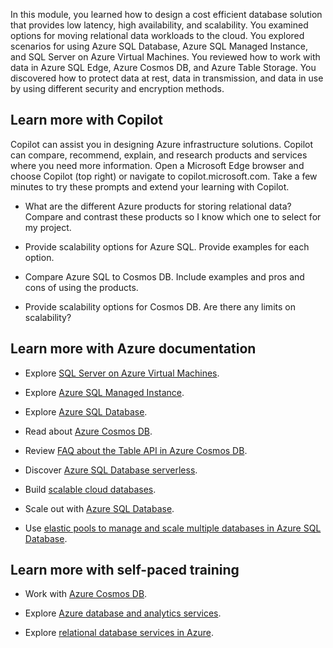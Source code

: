 In this module, you learned how to design a cost efficient database solution that provides low latency, high availability, and scalability. You examined options for moving relational data workloads to the cloud. You explored scenarios for using Azure SQL Database, Azure SQL Managed Instance, and SQL Server on Azure Virtual Machines. You reviewed how to work with data in Azure SQL Edge, Azure Cosmos DB, and Azure Table Storage. You discovered how to protect data at rest, data in transmission, and data in use by using different security and encryption methods. 

## Learn more with Copilot

Copilot can assist you in designing Azure infrastructure solutions. Copilot can compare, recommend, explain, and research products and services where you need more information. Open a Microsoft Edge browser and choose Copilot (top right) or navigate to copilot.microsoft.com. Take a few minutes to try these prompts and extend your learning with Copilot. 

- What are the different Azure products for storing relational data? Compare and contrast these products so I know which one to select for my project. 

- Provide scalability options for Azure SQL. Provide examples for each option. 

- Compare Azure SQL to Cosmos DB. Include examples and pros and cons of using the products. 

- Provide scalability options for Cosmos DB. Are there any limits on scalability? 

## Learn more with Azure documentation

- Explore [SQL Server on Azure Virtual Machines](https://azure.microsoft.com/services/virtual-machines/sql-server/).

- Explore [Azure SQL Managed Instance](https://azure.microsoft.com/products/azure-sql/managed-instance/).

- Explore [Azure SQL Database](https://azure.microsoft.com/products/azure-sql/database/).

- Read about [Azure Cosmos DB](/azure/cosmos-db/introduction).

- Review [FAQ about the Table API in Azure Cosmos DB](/azure/cosmos-db/table/table-api-faq).

- Discover [Azure SQL Database serverless](/azure/azure-sql/database/serverless-tier-overview).

- Build [scalable cloud databases](/azure/azure-sql/database/elastic-database-client-library).

- Scale out with [Azure SQL Database](/azure/azure-sql/database/elastic-scale-introduction).

- Use [elastic pools to manage and scale multiple databases in Azure SQL Database](/azure/azure-sql/database/elastic-pool-overview).

## Learn more with self-paced training

- Work with [Azure Cosmos DB](/training/modules/work-with-cosmos-db/).

- Explore [Azure database and analytics services](/training/modules/azure-database-fundamentals/).

- Explore [relational database services in Azure](/training/modules/explore-provision-deploy-relational-database-offerings-azure/).

